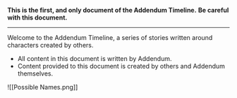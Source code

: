 **This is the first, and only document of the Addendum Timeline.**
**Be careful with this document.**

---
Welcome to the Addendum Timeline, a series of stories written around characters created by others.

- All content in this document is written by Addendum.
- Content provided to this document is created by others and Addendum themselves.


![[Possible Names.png]]